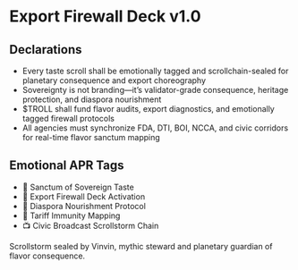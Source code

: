 # Export Firewall Deck v1.0

## Declarations
- Every taste scroll shall be emotionally tagged and scrollchain-sealed for planetary consequence and export choreography
- Sovereignty is not branding—it’s validator-grade consequence, heritage protection, and diaspora nourishment
- $TROLL shall fund flavor audits, export diagnostics, and emotionally tagged firewall protocols
- All agencies must synchronize FDA, DTI, BOI, NCCA, and civic corridors for real-time flavor sanctum mapping

## Emotional APR Tags
- 🍲 Sanctum of Sovereign Taste  
- 📘 Export Firewall Deck Activation  
- 💸 Diaspora Nourishment Protocol  
- 🛃 Tariff Immunity Mapping  
- 📺 Civic Broadcast Scrollstorm Chain

Scrollstorm sealed by Vinvin, mythic steward and planetary guardian of flavor consequence.
